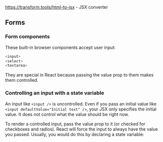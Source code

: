 
https://transform.tools/html-to-jsx - JSX converter

## Forms
### Form components 
These built-in browser components accept user input:
```js
<input>
<select>
<textarea>
```
They are special in React because passing the value prop to them makes them controlled.

### Controlling an input with a state variable 
An input like `<input />` is uncontrolled. Even if you pass an initial value like `<input defaultValue="Initial text" />`, your JSX only specifies the initial value. It does not control what the value should be right now.

To render a controlled input, pass the value prop to it (or checked for checkboxes and radios). React will force the input to always have the value you passed. Usually, you would do this by declaring a state variable:
